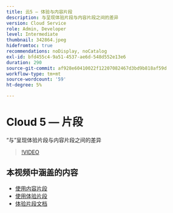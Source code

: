 ```yaml
---
title: 云5 — 体验与内容片段
description: 与呈现体验片段与内容片段之间的差异
version: Cloud Service
role: Admin, Developer
level: Intermediate
thumbnail: 342864.jpeg
hidefromtoc: true
recommendations: noDisplay, noCatalog
exl-id: bfd455c4-9a51-4537-ae6d-548d552e13e6
duration: 290
source-git-commit: af928e60410022f12207082467d3bd9b818af59d
workflow-type: tm+mt
source-wordcount: '59'
ht-degree: 5%

---
```


# Cloud 5 — 片段

“与”呈现体验片段与内容片段之间的差异

>[!VIDEO](https://video.tv.adobe.com/v/342864?quality=12&learn=on)

## 本视频中涵盖的内容

+ [使用内容片段](https://experienceleague.adobe.com/docs/experience-manager-cloud-service/content/assets/content-fragments/content-fragments.html)
+ [使用体验片段](https://experienceleague.adobe.com/docs/experience-manager-learn/sites/experience-fragments/experience-fragments-feature-video-use.html)
+ [体验片段文档](https://experienceleague.adobe.com/docs/experience-manager-cloud-service/content/sites/authoring/fundamentals/experience-fragments.html)